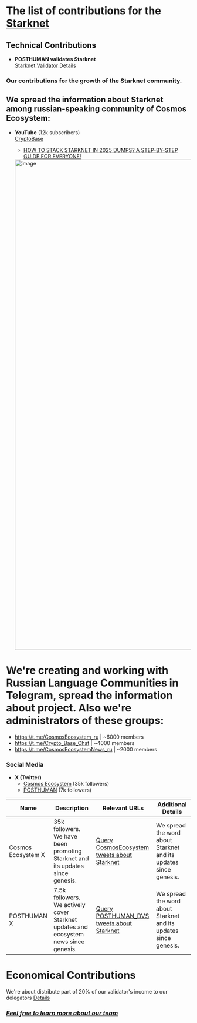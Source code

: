 # The list of contributions for the [Starknet](https://www.starknet.io/)

## Technical Contributions
- **POSTHUMAN validates Starknet**  
  [Starknet Validator Details](https://dashboard.endur.fi/stake?validator=0x0327478b645a0c6889e995fe22b1298fae420dba24cc42422f0c066763d08dc9&tab=stake)

### Our contributions for the growth of the Starknet community.

## We spread the information about Starknet among russian-speaking community of Cosmos Ecosystem:
- **YouTube** (12k subscribers)  
  [CryptoBase](https://www.youtube.com/@CRYPTOBASED)
  - [HOW TO STACK STARKNET IN 2025 DUMPS? A STEP-BY-STEP GUIDE FOR EVERYONE!](https://www.youtube.com/watch?v=XBcku5TTYj4)

  <img width="2406" height="1332" alt="image" src="https://github.com/user-attachments/assets/0d7bf32f-eeb5-4af1-af27-0b50f568e1a9" />


# We're creating and working with Russian Language Communities in Telegram, spread the information about project. Also we're administrators of these groups:

- https://t.me/CosmosEcosystem_ru | ~6000 members
- https://t.me/Crypto_Base_Chat |  ~4000 members
- https://t.me/CosmosEcosystemNews_ru |  ~2000 members

### Social Media
- **X (Twitter)**  
  - [Cosmos Ecosystem](https://x.com/CosmosEcosystem) (35k followers)  
  - [POSTHUMAN](https://x.com/POSTHUMAN_DVS) (7k followers)


| Name               | Description                                              | Relevant URLs                                                                                      | Additional Details                                          |
|--------------------|-----------------------------------------------------------|---------------------------------------------------------------------------------------------------|--------------------------------------------------------------|
| Cosmos Ecosystem X | 35k followers. We have been promoting Starknet and its updates since genesis. | [Query CosmosEcosystem tweets about Starknet](https://x.com/search?q=from%3ACosmosEcosystem%20(Starknet%20)&src=typed_query&f=live) | We spread the word about Starknet and its updates since genesis. |
| POSTHUMAN X        | 7.5k followers. We actively cover Starknet updates and ecosystem news since genesis. | [Query POSTHUMAN_DVS tweets about Starknet](https://x.com/search?q=from%3APOSTHUMAN_DVS%20(Starknet%20)&src=typed_query&f=live) | We spread the word about Starknet and its updates since genesis. |

# Economical Contributions
 We're about distribute part of 20% of our validator's income to our delegators [Details](https://posthuman.digital/phmn)

 ### ***[Feel free to learn more about our team](https://posthuman.digital/team)***
